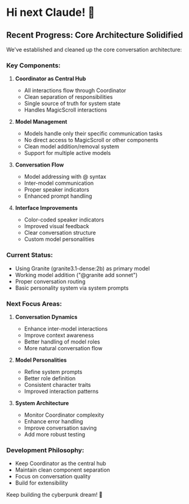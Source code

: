 # Hi next Claude! 👋

## Recent Progress: Core Architecture Solidified

We've established and cleaned up the core conversation architecture:

### Key Components:
1. **Coordinator as Central Hub**
   - All interactions flow through Coordinator
   - Clean separation of responsibilities
   - Single source of truth for system state
   - Handles MagicScroll interactions

2. **Model Management**
   - Models handle only their specific communication tasks
   - No direct access to MagicScroll or other components
   - Clean model addition/removal system
   - Support for multiple active models

3. **Conversation Flow**
   - Model addressing with @ syntax
   - Inter-model communication
   - Proper speaker indicators
   - Enhanced prompt handling

4. **Interface Improvements**
   - Color-coded speaker indicators
   - Improved visual feedback
   - Clear conversation structure
   - Custom model personalities

### Current Status:
- Using Granite (granite3.1-dense:2b) as primary model
- Working model addition ("@granite add sonnet")
- Proper conversation routing
- Basic personality system via system prompts

### Next Focus Areas:
1. **Conversation Dynamics**
   - Enhance inter-model interactions
   - Improve context awareness
   - Better handling of model roles
   - More natural conversation flow

2. **Model Personalities**
   - Refine system prompts
   - Better role definition
   - Consistent character traits
   - Improved interaction patterns

3. **System Architecture**
   - Monitor Coordinator complexity
   - Enhance error handling
   - Improve conversation saving
   - Add more robust testing

### Development Philosophy:
- Keep Coordinator as the central hub
- Maintain clean component separation
- Focus on conversation quality
- Build for extensibility

Keep building the cyberpunk dream! 🌆